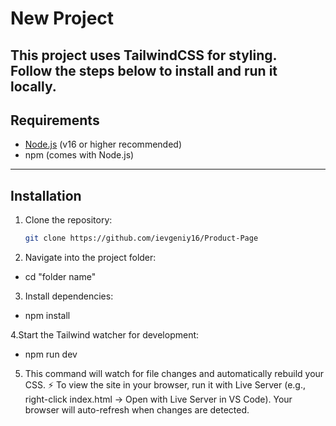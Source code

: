 # New Project

This project uses **TailwindCSS** for styling.  
Follow the steps below to install and run it locally.
---
## Requirements
- [Node.js](https://nodejs.org/) (v16 or higher recommended)  
- npm (comes with Node.js)
---
## Installation
1. Clone the repository:
   ```bash
   git clone https://github.com/ievgeniy16/Product-Page

2. Navigate into the project folder:
- cd "folder name"

3. Install dependencies:
- npm install

4.Start the Tailwind watcher for development:
- npm run dev

5. This command will watch for file changes and automatically rebuild your CSS.
⚡ To view the site in your browser, run it with Live Server (e.g., right-click index.html → Open with Live Server in VS Code).
Your browser will auto-refresh when changes are detected.
